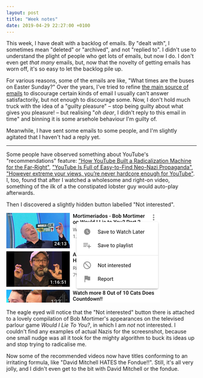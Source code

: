 ```yaml
---
layout: post
title: "Week notes"
date: 2019-04-29 22:27:00 +0100
---
```


This week, I have dealt with a backlog of emails. By "dealt with", I sometimes mean "deleted" or "archived", and not "replied to".
I didn't use to understand the plight of people who get lots of emails, but now I do.
I don't even get _that many_ emails, but, now that the novelty of getting emails has worn off, it's so easy to let the backlog pile up.

For various reasons, some of the emails are like, "What times are the buses on Easter Sunday?"
Over the years, I've tried to refine [the main source of emails](https://bustimes.org/contact)
to discourage certain kinds of email I usually can't answer satisfactorily, but not enough to discourage some.
Now, I don't hold much truck with the idea of a "guilty pleasure" – stop being guilty about what gives you pleasure! – but
realising "_oh dear_, I didn't reply to this email in time" and binning it is some arsehole behaviour I'm guilty of. 

Meanwhile, I have sent some emails to some people, and I'm slightly agitated that I haven't had a reply yet.

<hr />

Some people have observed something about YouTube's "recommendations" feature: ["How YouTube Built a Radicalization Machine for the Far-Right"](https://www.thedailybeast.com/how-youtube-pulled-these-men-down-a-vortex-of-far-right-hate), ["YouTube Is Full of Easy-to-Find Neo-Nazi Propaganda"](https://motherboard.vice.com/en_us/article/xw5bxk/youtube-neo-nazi-propaganda-atomwaffen), ["However extreme your views, you’re never hardcore enough for YouTube"](https://www.theguardian.com/commentisfree/2018/sep/23/how-youtube-takes-you-to-extremes-when-it-comes-to-major-news-events).
I, too, found that after I watched a wholesome and right-on video, something of the ilk of a the constipated lobster guy would auto-play afterwards.

Then I discovered a slightly hidden button labelled "Not interested".

<img src="/images/youtube.png" alt="" width="407" height="238" style="width: 407px; height: 238px" />

The eagle eyed will notice that the "Not interested" button there is attached to a lovely compilation of Bob Mortimer's appearances on the televised parlour game <cite>Would I Lie To You?</cite>, in which I am _not_ not interested. I couldn't find any examples of actual Nazis for the screesnshot, because one small nudge was all it took for the mighty algorithm to buck its ideas up and stop trying to radicalise me.

Now some of the recommended videos now have titles conforming to an irritating formula, like "David Mitchell HATES the Fondue!!". Still, it's all very jolly, and I didn't even get to the bit with David Mitchell or the fondue.
